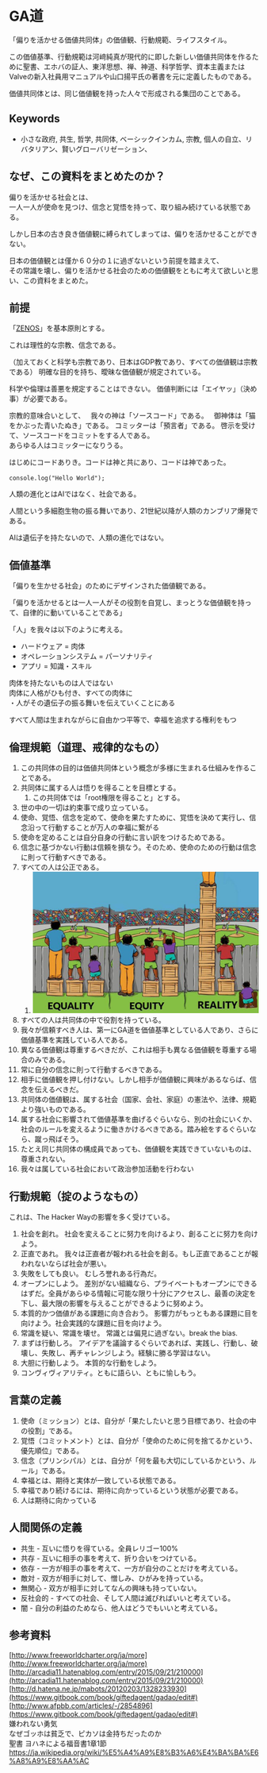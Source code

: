 # GA道

「偏りを活かせる価値共同体」の価値観、行動規範、ライフスタイル。

この価値基準、行動規範は河﨑純真が現代的に即した新しい価値共同体を作るために聖書、エホバの証人、東洋思想、禅、神道、科学哲学、資本主義またはValveの新入社員用マニュアルや山口揚平氏の著書を元に定義したものである。

価値共同体とは、同じ価値観を持った人々で形成される集団のことである。

## Keywords

* 小さな政府, 共生, 哲学, 共同体, ベーシックインカム, 宗教, 個人の自立、リバタリアン、賢いグローバリゼーション、

## なぜ、この資料をまとめたのか？

偏りを活かせる社会とは、  
一人一人が使命を見つけ、信念と覚悟を持って、取り組み続けている状態である。

しかし日本の古き良き価値観に縛られてしまっては、偏りを活かせることができない。

日本の価値観とは僅か６０分の１に過ぎないという前提を踏まえて、  
その常識を壊し、偏りを活かせる社会のための価値観をともに考えて欲しいと思い、この資料をまとめた。

## 前提

「[ZENOS](https://www.gitbook.com/book/zenos/zenos/details)」を基本原則とする。

これは理性的な宗教、信念である。

（加えておくと科学も宗教であり、日本はGDP教であり、すべての価値観は宗教である）
明確な目的を持ち、曖昧な価値観が規定されている。

科学や倫理は善悪を規定することはできない。
価値判断には「エイヤッ」（決め事）が必要である。

宗教的意味合いとして、  
我々の神は「ソースコード」である。  
御神体は「猫をかぶった青いたぬき」である。 
コミッターは「預言者」である。 啓示を受けて、ソースコードをコミットをする人である。  
あらゆる人はコミッターになりうる。

はじめにコードありき。コードは神と共にあり、コードは神であった。

```
console.log("Hello World");
```

人類の進化とはAIではなく、社会である。

人間という多細胞生物の振る舞いであり、21世紀以降が人類のカンブリア爆発である。

AIは遺伝子を持たないので、人類の進化ではない。

## 価値基準

「偏りを生かせる社会」のためにデザインされた価値観である。

「偏りを活かせるとは一人一人がその役割を自覚し、まっとうな価値観を持って、自律的に動いていることである」

「人」を我々は以下のように考える。

* ハードウェア = 肉体
* オペレーションシステム = パーソナリティ
* アプリ = 知識・スキル

肉体を持たないものは人ではない  
肉体に人格がひも付き、すべての肉体に  
・人がその遺伝子の振る舞いを伝えていくことにある

すべて人間は生まれながらに自由かつ平等で、幸福を追求する権利をもつ

## 倫理規範（道理、戒律的なもの）

1. この共同体の目的は価値共同体という概念が多様に生まれる仕組みを作ることである。
2. 共同体に属する人は悟りを得ることを目標とする。
   1. この共同体では「root権限を得ること」とする。
3. 世の中の一切は約束事で成り立っている。
4. 使命、覚悟、信念を定めて、使命を果たすために、覚悟を決めて実行し、信念沿って行動することが万人の幸福に繋がる
5. 使命を定めることは自分自身の行動に言い訳をつけるためである。
6. 信念に基づかない行動は信頼を損なう。そのため、使命のための行動は信念に則って行動すべきである。
7. すべての人は公正である。
   1. ![](/assets/CaPmiaNWQAEhRvF.jpg)
8. すべての人は共同体の中で役割を持っている。
9. 我々が信頼すべき人は、第一にGA道を価値基準としている人であり、さらに価値基準を実践している人である。
10. 異なる価値観は尊重するべきだが、これは相手も異なる価値観を尊重する場合のみである。
11. 常に自分の信念に則って行動するべきである。
12. 相手に価値観を押し付けない。しかし相手が価値観に興味があるならば、信念を伝えるべきだ。
13. 共同体の価値観は、属する社会（国家、会社、家庭）の憲法や、法律、規範より強いものである。
14. 属する社会に影響されて価値基準を曲げるぐらいなら、別の社会にいくか、社会のルールを変えるように働きかけるべきである。踏み絵をするぐらいなら、蹴っ飛ばそう。
15. たとえ同じ共同体の構成員であっても、価値観を実践できていないものは、尊重されない。
16. 我々は属している社会において政治参加活動を行わない

## 行動規範（掟のようなもの）

これは、The Hacker Wayの影響を多く受けている。

1. 社会を創れ。 社会を変えることに努力を向けるより、創ることに努力を向けよう。
2. 正直であれ。 我々は正直者が報われる社会を創る。もし正直であることが報われないならば社会が悪い。
3. 失敗をしても良い。 むしろ誉れある行為だ。
4. オープンにしよう。 差別がない組織なら、プライベートもオープンにできるはずだ。全員があらゆる情報に可能な限り十分にアクセスし、最善の決定を下し、最大限の影響を与えることができるように努めよう。
5. 本質的かつ価値がある課題に向き合おう。 影響力がもっともある課題に目を向けよう。社会実践的な課題に目を向けよう。
6. 常識を疑い、常識を壊せ。 常識とは偏見に過ぎない。break the bias.
7. まずは行動しろ。 アイデアを議論するぐらいであれば、実践し、行動し、破壊し、失敗し、再チャレンジしよう。経験に勝る学習はない。
8. 大胆に行動しよう。 本質的な行動をしよう。
9. コンヴィヴィアリティ。ともに語らい、ともに愉しもう。

## 言葉の定義

1. 使命（ミッション）とは、自分が「果たしたいと思う目標であり、社会の中の役割」である。
2. 覚悟（コミットメント）とは、自分が「使命のために何を捨てるかという、優先順位」である。
3. 信念（プリンシパル）とは、自分が「何を最も大切にしているかという、ルール」である。
4. 幸福とは、期待と実体が一致している状態である。
5. 幸福であり続けるには、期待に向かっているという状態が必要である。
6. 人は期待に向かっている

## 人間関係の定義

* 共生 - 互いに悟りを得ている。全員レリゴー100%
* 共存 - 互いに相手の事を考えて、折り合いをつけている。
* 依存 - 一方が相手の事を考えて、一方が自分のことだけを考えている。
* 敵対 - 双方が相手に対して、憎しみ、ひがみを持っている。
* 無関心 - 双方が相手に対してなんの興味も持っていない。
* 反社会的 - すべての社会、そして人間は滅びればいいと考えている。
* 闇 - 自分の利益のためなら、他人はどうでもいいと考えている。

## 参考資料

[http://www.freeworldcharter.org/ja/more](http://www.freeworldcharter.org/ja/more)  
[http://arcadia11.hatenablog.com/entry/2015/09/21/210000](http://arcadia11.hatenablog.com/entry/2015/09/21/210000)  
[http://d.hatena.ne.jp/mabots/20120203/1328233930](https://www.gitbook.com/book/giftedagent/gadao/edit#)  
[http://www.afpbb.com/articles/-/2854896](https://www.gitbook.com/book/giftedagent/gadao/edit#)  
嫌われない勇気  
なぜゴッホは貧乏で、ピカソは金持ちだったのか  
聖書 ヨハネによる福音書1章1節
https://ja.wikipedia.org/wiki/%E5%A4%A9%E8%B3%A6%E4%BA%BA%E6%A8%A9%E8%AA%AC


